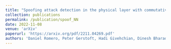 ```yaml
---
title: "Spoofing attack detection in the physical layer with commutative neural networks"
collection: publications
permalink: /publication/spoof_NN
date: 2022-11-08
venue: 'arXiv'
paperurl: 'https://arxiv.org/pdf/2211.04269.pdf'
authors: 'Daniel Romero, Peter Gerstoft, Hadi Givehchian, Dinesh Bharadia'
---
```

